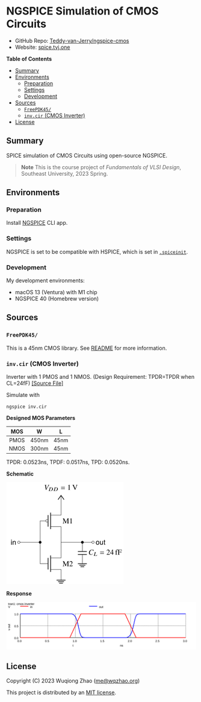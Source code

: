 # NGSPICE Simulation of CMOS Circuits <!-- omit in toc -->

- GitHub Repo: [Teddy-van-Jerry/ngspice-cmos](https://github.com/Teddy-van-Jerry/ngspice-cmos)
- Website: [spice.tvj.one](https://spice.tvj.one)

**Table of Contents**
- [Summary](#summary)
- [Environments](#environments)
  - [Preparation](#preparation)
  - [Settings](#settings)
  - [Development](#development)
- [Sources](#sources)
  - [`FreePDK45/`](#freepdk45)
  - [`inv.cir` (CMOS Inverter)](#invcir-cmos-inverter)
- [License](#license)

## Summary
SPICE simulation of CMOS Circuits using open-source NGSPICE.

> **Note** This is the course project of *Fundamentals of VLSI Design*, Southeast University, 2023 Spring.

## Environments
### Preparation
Install [NGSPICE](https://ngspice.sourceforge.io/) CLI app.

### Settings
NGSPICE is set to be compatible with HSPICE,
which is set in [`.spiceinit`](.spiceinit).

### Development
My development environments:
- macOS 13 (Ventura) with M1 chip
- NGSPICE 40 (Homebrew version)

## Sources
### `FreePDK45/`
This is a 45nm CMOS library.
See [README](FreePDK45/README) for more information.

### `inv.cir` (CMOS Inverter)
Inverter with 1 PMOS and 1 NMOS.
(Design Requirement: TPDR=TPDR when CL=24fF)
[[Source File]](inv.cir)

Simulate with
```shell
ngspice inv.cir
```

**Designed MOS Parameters**

|  MOS  |   W   |   L   |
| :---: | :---: | :---: |
| PMOS  | 450nm | 45nm  |
| NMOS  | 300nm | 45nm  |

TPDR: 0.0523ns, TPDF: 0.0517ns, TPD: 0.0520ns.

**Schematic**

![CMOS Inverter Schematic](fig/inv_schematic.svg)

**Response**

![CMOS Inverter Response](fig/plot_inv_t.svg)

## License
Copyright (C) 2023 Wuqiong Zhao (me@wqzhao.org)

This project is distributed by an [MIT license](LICENSE).
